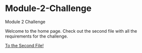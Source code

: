 # Module-2-Challenge
Module 2 Challenge

Welcome to the home page. Check out the second file with all the requirements for the challenge.

[To the Second File!](SecondFIle.md)
